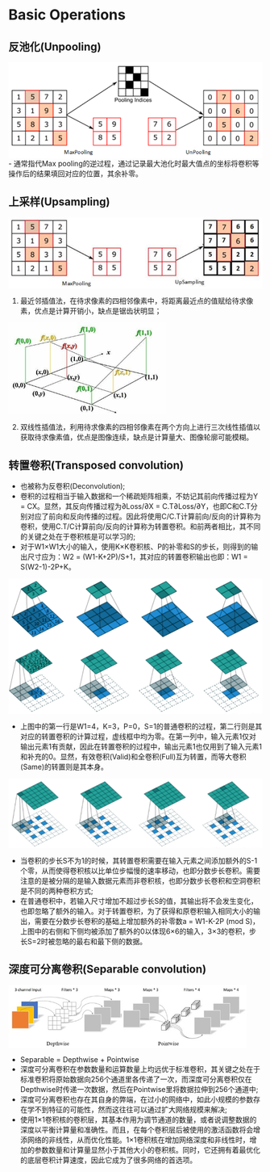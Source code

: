 # Basic Operations

## 反池化(Unpooling)
<img src="./img/gaozhong_forward_01.png"  style="zoom:66%"  align="center"/>
- 通常指代Max pooling的逆过程，通过记录最大池化时最大值点的坐标将卷积等操作后的结果填回对应的位置，其余补零。

## 上采样(Upsampling)
<img src="./img/gaozhong_forward_02.png"  style="zoom:66%"  align="center"/>

1. 最近邻插值法，在待求像素的四相邻像素中，将距离最近点的值赋给待求像素，优点是计算开销小，缺点是锯齿状明显；

<img src="./img/gaozhong_forward_03.jpg"  style="zoom:66%"  align="center"/>

2.	双线性插值法，利用待求像素的四相邻像素在两个方向上进行三次线性插值以获取待求像素值，优点是图像连续，缺点是计算量大、图像轮廓可能模糊。

## 转置卷积(Transposed convolution)
- 也被称为反卷积(Deconvolution);
- 卷积的过程相当于输入数据和一个稀疏矩阵相乘，不妨记其前向传播过程为Y = CX。显然，其反向传播过程为∂Loss/∂X = C.T∂Loss/∂Y，也即C和C.T分别对应了前向和反向传播的过程。因此将使用C/C.T计算前向/反向的计算称为卷积，使用C.T/C计算前向/反向的计算称为转置卷积。和前两者相比，其不同的关键之处在于卷积核是可以学习的;
- 对于W1×W1大小的输入，使用K×K卷积核、P的补零和S的步长，则得到的输出尺寸应为：W2 = (W1-K+2P)/S+1，其对应的转置卷积输出也即：W1 = S(W2-1)-2P+K。

<img src="./img/gaozhong_forward_04.png"  style="zoom:66%"  align="center"/>

- 上图中的第一行是W1=4，K=3，P=0，S=1的普通卷积的过程，第二行则是其对应的转置卷积的计算过程，虚线框中均为零。在第一列中，输入元素1仅对输出元素1有贡献，因此在转置卷积的过程中，输出元素1也仅用到了输入元素1和补充的0。显然，有效卷积(Valid)和全卷积(Full)互为转置，而等大卷积(Same)的转置则是其本身。

<img src="./img/gaozhong_forward_05.png"  style="zoom:66%"  align="center"/>

- 当卷积的步长S不为1的时候，其转置卷积需要在输入元素之间添加额外的S-1个零，从而使得卷积核以比单位步幅慢的速率移动，也即分数步长卷积。需要注意的是被分隔的是输入数据元素而非卷积核，也即分数步长卷积和空洞卷积是不同的两种卷积方式;
- 在普通卷积中，若输入尺寸增加不超过步长S的值，其输出将不会发生变化，也即忽略了额外的输入。对于转置卷积，为了获得和原卷积输入相同大小的输出，需要在分数步长卷积的基础上增加额外的补零数a = W1-K-2P (mod S)，上图中的右侧和下侧均被添加了额外的0以体现6×6的输入，3×3的卷积，步长S=2时被忽略的最右和最下侧的数据。

## 深度可分离卷积(Separable convolution)
<img src="./img/gaozhong_forward_06.jpg"  style="zoom:66%"  align="center"/>

- Separable = Depthwise + Pointwise
- 深度可分离卷积在参数数量和运算数量上均远优于标准卷积，其关键之处在于标准卷积将原始数据向256个通道里各传递了一次，而深度可分离卷积仅在Depthwise时传递一次数据，然后在Pointwise里将数据拉伸到256个通道中;
- 深度可分离卷积也存在其自身的弊端，在过小的网络中，如此小规模的参数存在学不到特征的可能性，然而这往往可以通过扩大网络规模来解决;
- 使用1×1卷积核的卷积层，其基本作用为调节通道的数量，或者说调整数据的深度以平衡计算量和准确性。而且，在每个卷积层后被使用的激活函数将会增添网络的非线性，从而优化性能。1×1卷积核在增加网络深度和非线性时，增加的参数数量和计算量显然小于其他大小的卷积核。同时，它还拥有着最优化的底层卷积计算速度，因此它成为了很多网络的首选项。